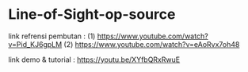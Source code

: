 # Line-of-Sight-op-source

link refrensi pembutan : 
(1) https://www.youtube.com/watch?v=Pid_KJ6gpLM 
(2) https://www.youtube.com/watch?v=eAoRvx7oh48

link demo & tutorial : https://youtu.be/XYfbQRxRwuE
